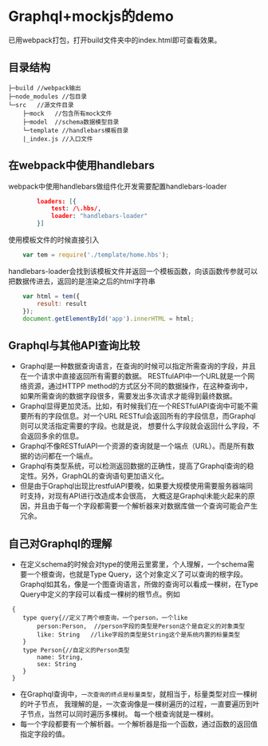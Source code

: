 # Graphql+mockjs的demo  
已用webpack打包，打开build文件夹中的index.html即可查看效果。
## 目录结构
```
├─build //webpack输出
├─node_modules //包目录
└─src   //源文件目录
    ├─mock   //包含所有mock文件
    ├─model  //schema数据模型目录
    └─template //handlebars模板目录
    |_index.js //入口文件
``` 

## 在webpack中使用handlebars 
webpack中使用handlebars做组件化开发需要配置handlebars-loader
```json
        loaders: [{
            test: /\.hbs/,
            loader: "handlebars-loader"
        }]
```
使用模板文件的时候直接引入
```js
    var tem = require('./template/home.hbs');
```
handlebars-loader会找到该模板文件并返回一个模板函数，向该函数传参就可以把数据传进去，返回的是渲染之后的html字符串
```js
    var html = tem({
        result: result
    });
    document.getElementById('app').innerHTML = html;
```


## Graphql与其他API查询比较  
- Graphql是一种数据查询语言，在查询的时候可以指定所需查询的字段，并且在一个请求中直接返回所有需要的数据。
RESTfulAPI中一个URL就是一个网络资源，通过HTTPP method的方式区分不同的数据操作，在这种查询中，
如果所需查询的数据字段很多，需要发出多次请求才能得到最终数据。
- Graphql显得更加灵活。比如，有时候我们在一个RESTfulAPI查询中可能不需要所有的字段信息。对一个URL
RESTful会返回所有的字段信息，而Graphql则可以灵活指定需要的字段。也就是说，
想要什么字段就会返回什么字段，不会返回多余的信息。
- Graphql不像RESTfulAPI一个资源的查询就是一个端点（URL）。而是所有数据的访问都在一个端点。  
- Graphql有类型系统，可以检测返回数据的正确性，提高了Graphql查询的稳定性。另外，GraphQL的查询语句更加语义化。  
- 但是由于Graphql出现比restfulAPI要晚，如果要大规模使用需要服务器端同时支持，对现有API进行改造成本会很高，
大概这是Graphql未能火起来的原因，并且由于每一个字段都需要一个解析器来对数据库做一个查询可能会产生冗余。  
## 自己对Graphql的理解
- 在定义schema的时候会对type的使用云里雾里，个人理解，一个schema需要一个根查询，也就是Type Query，这个对象定义了可以查询的根字段。  
Graphql如其名，像是一个图查询语言，所做的查询可以看成一棵树，在Type Query中定义的字段可以看成一棵树的根节点。例如  
```JS
 {
    type query{//定义了两个根查询，一个person，一个like
        person:Person,  //person字段的类型是Person这个是自定义的对象类型
        like: String   //like字段的类型是String这个是系统内置的标量类型
    }
    type Person{//自定义的Person类型
        name: String,
        sex: String
    }
 }
```
- 在Graphql查询中，`一次查询的终点是标量类型`，就相当于，标量类型对应一棵树的叶子节点，
我理解的是，一次查询像是一棵树遍历的过程，一直要遍历到叶子节点，当然可以同时遍历多棵树。
每一个根查询就是一棵树。  
- 每一个字段都要有一个解析器。一个解析器是指一个函数，通过函数的返回值指定字段的值。 








